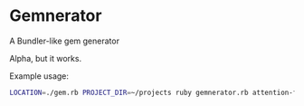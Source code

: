 # Gemnerator

A Bundler-like gem generator

Alpha, but it works.

Example usage:

```sh
LOCATION=./gem.rb PROJECT_DIR=~/projects ruby gemnerator.rb attention-fu
```
